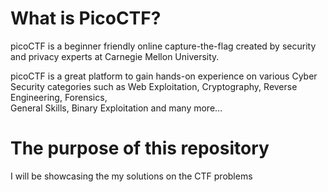   # What is PicoCTF?
  picoCTF is a beginner friendly online capture-the-flag created by security and privacy experts at Carnegie Mellon University.
  
  picoCTF is a great platform to gain hands-on experience on various Cyber Security categories such as Web Exploitation, Cryptography, Reverse Engineering, Forensics,  
  General Skills, Binary Exploitation and many more... 
    
  # The purpose of this repository
  I will be showcasing the my solutions on the CTF problems
